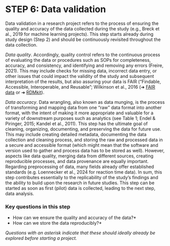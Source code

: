 # STEP 6: Data validation

Data validation in a research project refers to the process of ensuring the quality and accuracy of the data collected during the study (e.g., Breck et al., 2019 for machine learning projects). This step starts already during study design (Step 2) and should be continuously revisited throughout the data collection. 

_Data quality_. Accordingly, quality control refers to the continuous process of evaluating the data or procedures such as SOPs for completeness, accuracy, and consistency, and identifying and removing any errors (Freire, 2021). This may include checks for missing data, incorrect data entry, or other issues that could impact the validity of the study and subsequent interpretation of the results, but also assuring your data is FAIR (“Findable, Accessible, Interoperable, and Reusable”; Wilkinson et al., 2016 (➜ [FAIR data](https://www.nature.com/articles/sdata201618) or ➜ [RDMkit](https://rdmkit.elixir-europe.org/)). 

_Data accuracy_. Data wrangling, also known as data munging, is the process of transforming and mapping data from one “raw” data format into another format, with the intent of making it more appropriate and valuable for a variety of downstream purposes such as analytics (see Table 1; Endel & Piringer, 2015; Kandel et al., 2011). This step has the ultimate goal of cleaning, organizing, documenting, and preserving the data for future use. This may include creating detailed metadata, documenting the data collection and cleaning process, and storing the raw and processed data in a secure and accessible format (which might mean that the software and version used to gather and process data has to be stored as well). However, aspects like data quality, merging data from different sources, creating reproducible processes, and data provenance are equally important. Regarding preprocessing of data, many fields already offer established standards (e.g. Loennecker et al., 2024 for reaction time data). 
In sum, this step contributes essentially to the replicability of the study’s findings and the ability to build upon the research in future studies. This step can be started as soon as first (pilot) data is collected, leading to the next step, data analysis.

### Key questions in this step
- How can we ensure the quality and accuracy of the data?*
- How can we store the data reproducibly?*

_Questions with an asterisk indicate that these should ideally already be explored before starting a project._
